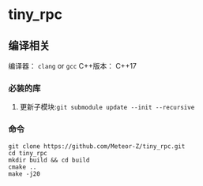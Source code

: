 # tiny_rpc

## 编译相关

编译器： `clang` or `gcc`
C++版本： C++17

### 必装的库

1. 更新子模块:`git submodule update --init --recursive`

### 命令

```shell
git clone https://github.com/Meteor-Z/tiny_rpc.git
cd tiny_rpc 
mkdir build && cd build
cmake .. 
make -j20
```
